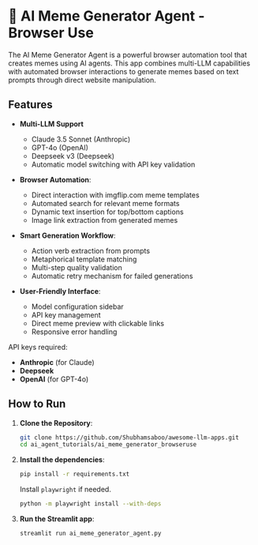 # 🥸 AI Meme Generator Agent - Browser Use

The AI Meme Generator Agent is a powerful browser automation tool that creates memes using AI agents. This app combines multi-LLM capabilities with automated browser interactions to generate memes based on text prompts through direct website manipulation.

## Features

- **Multi-LLM Support**
  - Claude 3.5 Sonnet (Anthropic)
  - GPT-4o (OpenAI)
  - Deepseek v3 (Deepseek)
  - Automatic model switching with API key validation

- **Browser Automation**:
  - Direct interaction with imgflip.com meme templates
  - Automated search for relevant meme formats
  - Dynamic text insertion for top/bottom captions
  - Image link extraction from generated memes

- **Smart Generation Workflow**:
  - Action verb extraction from prompts
  - Metaphorical template matching
  - Multi-step quality validation
  - Automatic retry mechanism for failed generations

- **User-Friendly Interface**:
  - Model configuration sidebar
  - API key management
  - Direct meme preview with clickable links
  - Responsive error handling


API keys required:
- **Anthropic** (for Claude)
- **Deepseek** 
- **OpenAI** (for GPT-4o)

## How to Run

1. **Clone the Repository**:
   ```bash
   git clone https://github.com/Shubhamsaboo/awesome-llm-apps.git
   cd ai_agent_tutorials/ai_meme_generator_browseruse
   ```
2. **Install the dependencies**:
    ```bash
    pip install -r requirements.txt
    ```
    Install `playwright` if needed.
    ```bash
    python -m playwright install --with-deps
    ```
3. **Run the Streamlit app**:
    ```bash
    streamlit run ai_meme_generator_agent.py

    ```

